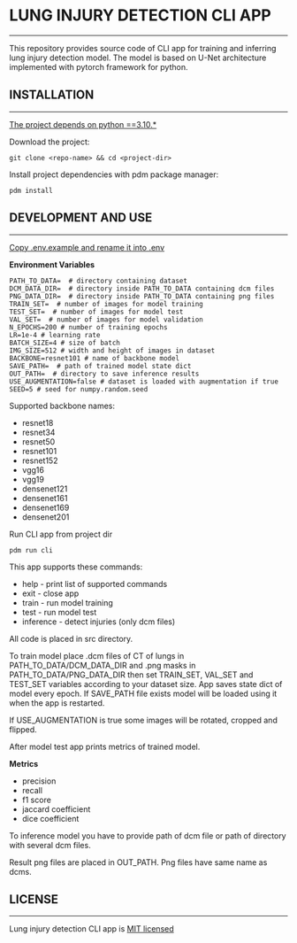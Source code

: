 # LUNG INJURY DETECTION CLI APP

___

This repository provides source code of CLI app for training and inferring lung injury detection model. The model is based on U-Net architecture implemented with pytorch framework for python. 

## INSTALLATION

___

<u>The project depends on python ==3.10.*</u>

Download the project:
```shell
git clone <repo-name> && cd <project-dir>
```
Install project dependencies with pdm package manager:
```shell
pdm install
```

## DEVELOPMENT AND USE

___

<u>Copy .env.example and rename it into .env</u>

<b>Environment Variables</b>

    PATH_TO_DATA=  # directory containing dataset 
    DCM_DATA_DIR=  # directory inside PATH_TO_DATA containing dcm files
    PNG_DATA_DIR=  # directory inside PATH_TO_DATA containing png files
    TRAIN_SET=  # number of images for model training
    TEST_SET=  # number of images for model test
    VAL_SET=  # number of images for model validation
    N_EPOCHS=200 # number of training epochs
    LR=1e-4 # learning rate
    BATCH_SIZE=4 # size of batch
    IMG_SIZE=512 # width and height of images in dataset
    BACKBONE=resnet101 # name of backbone model
    SAVE_PATH=  # path of trained model state dict
    OUT_PATH=  # directory to save inference results
    USE_AUGMENTATION=false # dataset is loaded with augmentation if true
    SEED=5 # seed for numpy.random.seed

Supported backbone names:
* resnet18
* resnet34
* resnet50
* resnet101 
* resnet152
* vgg16
* vgg19
* densenet121
* densenet161
* densenet169
* densenet201

Run CLI app from project dir
```shell
pdm run cli
```

This app supports these commands:
* help - print list of supported commands
* exit - close app
* train - run model training
* test - run model test
* inference - detect injuries (only dcm files)

All code is placed in src directory.

To train model place .dcm files of CT of lungs in PATH_TO_DATA/DCM_DATA_DIR and .png masks in PATH_TO_DATA/PNG_DATA_DIR then set TRAIN_SET, VAL_SET and TEST_SET variables according to your dataset size. App saves state dict of model every epoch. If SAVE_PATH file exists model will be loaded using it when the app is restarted.

If USE_AUGMENTATION is true some images will be rotated, cropped and flipped.

After model test app prints metrics of trained model.

<b>Metrics</b>
- precision
- recall
- f1 score
- jaccard coefficient
- dice coefficient

To inference model you have to provide path of dcm file or path of directory with several dcm files.

Result png files are placed in OUT_PATH. Png files have same name as dcms.

## LICENSE

___

Lung injury detection CLI app is [MIT licensed](LICENSE)
